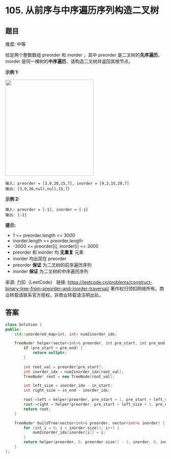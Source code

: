 # 105. 从前序与中序遍历序列构造二叉树
 ## 题目 
难度: 中等

给定两个整数数组 preorder 和 inorder ，其中 preorder 是二叉树的**先序遍历**， inorder 是同一棵树的**中序遍历**，请构造二叉树并返回其根节点。

 

**示例 1:**

<img style="height: 302px; width: 277px;" src="https://assets.leetcode.com/uploads/2021/02/19/tree.jpg" alt="">

```
输入: preorder = [3,9,20,15,7], inorder = [9,3,15,20,7]
输出: [3,9,20,null,null,15,7]

```


**示例 2:**

```
输入: preorder = [-1], inorder = [-1]
输出: [-1]

```




**提示:**

- 1 <= preorder.length <= 3000
- inorder.length == preorder.length
- -3000 <= preorder[i], inorder[i] <= 3000
- preorder 和 inorder 均 **无重复** 元素
- inorder 均出现在 preorder
- preorder **保证** 为二叉树的前序遍历序列
- inorder **保证** 为二叉树的中序遍历序列

来源: 力扣（LeetCode）
链接: https://leetcode.cn/problems/construct-binary-tree-from-preorder-and-inorder-traversal/
著作权归领扣网络所有。商业转载请联系官方授权，非商业转载请注明出处。

## 答案

```c++
class Solution {
public:
    std::unordered_map<int, int> num2inorder_idx;

    TreeNode* helper(vector<int>& preorder, int pre_start, int pre_end, vector<int>& inorder, int in_start, int in_end) {
        if (pre_start > pre_end) {
            return nullptr;
        }
        
        int root_val = preorder[pre_start];
        int inorder_idx = num2inorder_idx[root_val];
        TreeNode* root = new TreeNode(root_val);

        int left_size = inorder_idx - in_start;
        int right_size = in_end - inorder_idx;

        root->left = helper(preorder, pre_start + 1, pre_start + left_size, inorder, in_start, inorder_idx - 1);
        root->right = helper(preorder, pre_start + left_size + 1, pre_end, inorder, inorder_idx + 1, in_end);
        return root;
    }

    TreeNode* buildTree(vector<int>& preorder, vector<int>& inorder) {
        for (int i = 0; i < inorder.size(); i++) {
            num2inorder_idx[inorder[i]] = i;
        }
        return helper(preorder, 0, preorder.size() - 1, inorder, 0, inorder.size() - 1);
    }
};
```

